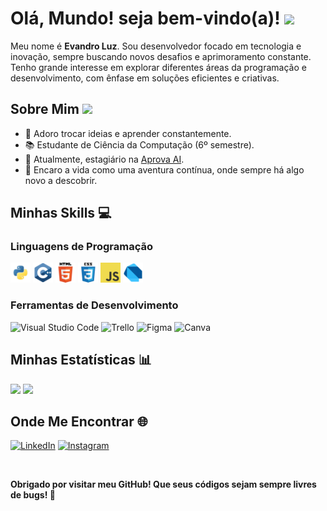# Olá, Mundo! seja bem-vindo(a)! <img src="https://media.giphy.com/media/hvRJCLFzcasrR4ia7z/giphy.gif" width="30px">

Meu nome é **Evandro Luz**. Sou desenvolvedor focado em tecnologia e inovação, sempre buscando novos desafios e aprimoramento constante. Tenho grande interesse em explorar diferentes áreas da programação e desenvolvimento, com ênfase em soluções eficientes e criativas.


## Sobre Mim  <img src="https://media.giphy.com/media/Ll22OhMLAlVDb8UQWe/giphy.gif" width="20px">

- 💬 Adoro trocar ideias e aprender constantemente.
- 📚 Estudante de Ciência da Computação (6º semestre).
- 💼 Atualmente, estagiário na [Aprova AI](https://aprova-ai.com).
- 🧬 Encaro a vida como uma aventura contínua, onde sempre há algo novo a descobrir.

## Minhas Skills 💻
### Linguagens de Programação
<code><img height="32" src="https://raw.githubusercontent.com/github/explore/80688e429a7d4ef2fca1e82350fe8e3517d3494d/topics/python/python.png" alt="Python"/></code>
<code><img height="32" src="https://raw.githubusercontent.com/github/explore/80688e429a7d4ef2fca1e82350fe8e3517d3494d/topics/cpp/cpp.png" alt="C++"/></code>
<code><img height="32" src="https://raw.githubusercontent.com/github/explore/80688e429a7d4ef2fca1e82350fe8e3517d3494d/topics/html/html.png" alt="HTML5"/></code>
<code><img height="32" src="https://raw.githubusercontent.com/github/explore/80688e429a7d4ef2fca1e82350fe8e3517d3494d/topics/css/css.png" alt="CSS"/></code>
<code><img height="32" src="https://raw.githubusercontent.com/github/explore/80688e429a7d4ef2fca1e82350fe8e3517d3494d/topics/javascript/javascript.png" alt="JavaScript"/></code>
<code><img height="32" src="https://raw.githubusercontent.com/github/explore/80688e429a7d4ef2fca1e82350fe8e3517d3494d/topics/dart/dart.png" alt="Dart"/></code>

### Ferramentas de Desenvolvimento
![Visual Studio Code](https://img.shields.io/badge/-Visual%20Studio%20Code-333333?style=flat&logo=visual-studio-code&logoColor=cyan)
![Trello](https://img.shields.io/badge/-Trello-333333?style=flat&logo=trello&logoColor=cyan)
![Figma](https://img.shields.io/badge/-Figma-333333?style=flat&logo=figma&logoColor=cyan)
![Canva](https://img.shields.io/badge/-Canva-333333?style=flat&logo=canva&logoColor=cyan)

## Minhas Estatísticas 📊
<div>
  <img height="180em" src="https://github-readme-stats.vercel.app/api?username=d3vluz&show_icons=true&theme=rose_pine&include_all_commits=true&count_private=true"/>
  <img height="180em" src="https://github-readme-stats.vercel.app/api/top-langs/?username=d3vluz&layout=compact&langs_count=7&theme=rose_pine" />
</div>

## Onde Me Encontrar 🌐
<a href="https://www.linkedin.com/in/evandro-luz/" target="_blank">![LinkedIn](https://img.shields.io/badge/LinkedIn-0077B5?style=for-the-badge&logo=linkedin&logoColor=white)</a>
<a href="https://www.instagram.com/evandroluzjr/" target="_blank">![Instagram](https://img.shields.io/badge/Instagram-0077B5?style=for-the-badge&logo=instagram&logoColor=white)</a>

<br><p><b>Obrigado por visitar meu GitHub! Que seus códigos sejam sempre livres de bugs! 🚀</b></p>
